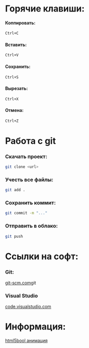 # Горячие клавиши:
#### Коппировать: 
```bash
Ctrl+C
```
#### Вставить: 
```bash
Ctrl+V
```
#### Сохранить: 
```bash
Ctrl+S
```
#### Вырезать: 
```bash
Ctrl+X
```
#### Отмена: 
```bash
Ctrl+Z
```
# Работа с git
### Скачать проект:
```bash
git clone <url>
```
### Учесть все файлы:
```bash
git add .  
```
### Сохранить коммит:
```bash
git commit -m "..." 
```
### Отправить в облако:  
```bash
git push
```
# Ссылки на софт:
### Git: 
[git-scm.com](https://git-scm.com/)git 
### Visual Studio
[code.visualstudio.com](https://code.visualstudio.com/)

# Информация:
[html5bool анимация](https://html5book.ru/css3-animation/)


